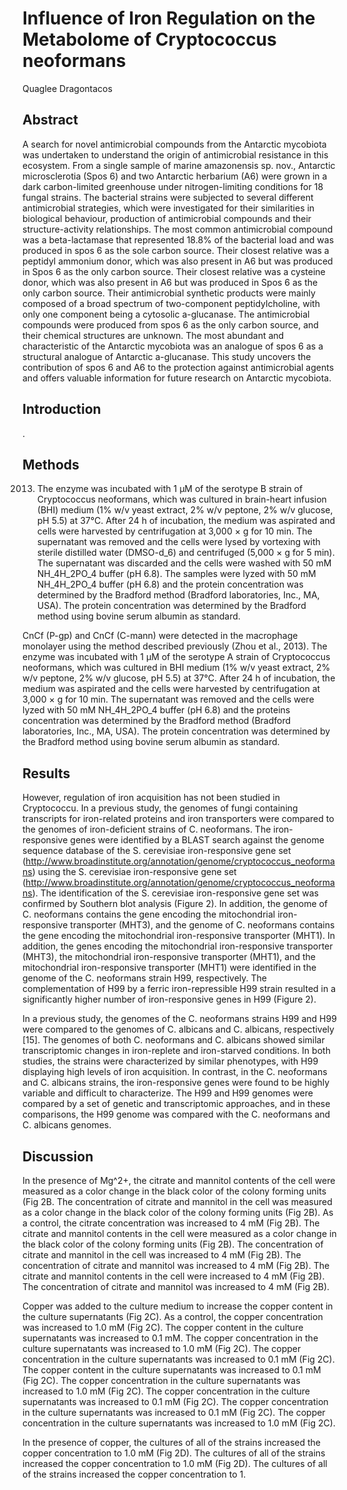 # Influence of Iron Regulation on the Metabolome of Cryptococcus neoformans
Quaglee Dragontacos


## Abstract
A search for novel antimicrobial compounds from the Antarctic mycobiota was undertaken to understand the origin of antimicrobial resistance in this ecosystem. From a single sample of marine amazonensis sp. nov., Antarctic microsclerotia (Spos 6) and two Antarctic herbarium (A6) were grown in a dark carbon-limited greenhouse under nitrogen-limiting conditions for 18 fungal strains. The bacterial strains were subjected to several different antimicrobial strategies, which were investigated for their similarities in biological behaviour, production of antimicrobial compounds and their structure-activity relationships. The most common antimicrobial compound was a beta-lactamase that represented 18.8% of the bacterial load and was produced in spos 6 as the sole carbon source. Their closest relative was a peptidyl ammonium donor, which was also present in A6 but was produced in Spos 6 as the only carbon source. Their closest relative was a cysteine donor, which was also present in A6 but was produced in Spos 6 as the only carbon source. Their antimicrobial synthetic products were mainly composed of a broad spectrum of two-component peptidylcholine, with only one component being a cytosolic a-glucanase. The antimicrobial compounds were produced from spos 6 as the only carbon source, and their chemical structures are unknown. The most abundant and characteristic of the Antarctic mycobiota was an analogue of spos 6 as a structural analogue of Antarctic a-glucanase. This study uncovers the contribution of spos 6 and A6 to the protection against antimicrobial agents and offers valuable information for future research on Antarctic mycobiota.


## Introduction
.


## Methods
 2013. The enzyme was incubated with 1 µM of the serotype B strain of Cryptococcus neoformans, which was cultured in brain-heart infusion (BHI) medium (1% w/v yeast extract, 2% w/v peptone, 2% w/v glucose, pH 5.5) at 37°C. After 24 h of incubation, the medium was aspirated and cells were harvested by centrifugation at 3,000 × g for 10 min. The supernatant was removed and the cells were lysed by vortexing with sterile distilled water (DMSO-d_6) and centrifuged (5,000 × g for 5 min). The supernatant was discarded and the cells were washed with 50 mM NH_4H_2PO_4 buffer (pH 6.8). The samples were lyzed with 50 mM NH_4H_2PO_4 buffer (pH 6.8) and the protein concentration was determined by the Bradford method (Bradford laboratories, Inc., MA, USA). The protein concentration was determined by the Bradford method using bovine serum albumin as standard.

CnCf (P-gp) and CnCf (C-mann) were detected in the macrophage monolayer using the method described previously (Zhou et al., 2013). The enzyme was incubated with 1 µM of the serotype A strain of Cryptococcus neoformans, which was cultured in BHI medium (1% w/v yeast extract, 2% w/v peptone, 2% w/v glucose, pH 5.5) at 37°C. After 24 h of incubation, the medium was aspirated and the cells were harvested by centrifugation at 3,000 × g for 10 min. The supernatant was removed and the cells were lyzed with 50 mM NH_4H_2PO_4 buffer (pH 6.8) and the proteins concentration was determined by the Bradford method (Bradford laboratories, Inc., MA, USA). The protein concentration was determined by the Bradford method using bovine serum albumin as standard.


## Results
However, regulation of iron acquisition has not been studied in Cryptococcu. In a previous study, the genomes of fungi containing transcripts for iron-related proteins and iron transporters were compared to the genomes of iron-deficient strains of C. neoformans. The iron-responsive genes were identified by a BLAST search against the genome sequence database of the S. cerevisiae iron-responsive gene set (http://www.broadinstitute.org/annotation/genome/cryptococcus_neoformans) using the S. cerevisiae iron-responsive gene set (http://www.broadinstitute.org/annotation/genome/cryptococcus_neoformans). The identification of the S. cerevisiae iron-responsive gene set was confirmed by Southern blot analysis (Figure 2). In addition, the genome of C. neoformans contains the gene encoding the mitochondrial iron-responsive transporter (MHT3), and the genome of C. neoformans contains the gene encoding the mitochondrial iron-responsive transporter (MHT1). In addition, the genes encoding the mitochondrial iron-responsive transporter (MHT3), the mitochondrial iron-responsive transporter (MHT1), and the mitochondrial iron-responsive transporter (MHT1) were identified in the genome of the C. neoformans strain H99, respectively. The complementation of H99 by a ferric iron-repressible H99 strain resulted in a significantly higher number of iron-responsive genes in H99 (Figure 2).

In a previous study, the genomes of the C. neoformans strains H99 and H99 were compared to the genomes of C. albicans and C. albicans, respectively [15]. The genomes of both C. neoformans and C. albicans showed similar transcriptomic changes in iron-replete and iron-starved conditions. In both studies, the strains were characterized by similar phenotypes, with H99 displaying high levels of iron acquisition. In contrast, in the C. neoformans and C. albicans strains, the iron-responsive genes were found to be highly variable and difficult to characterize. The H99 and H99 genomes were compared by a set of genetic and transcriptomic approaches, and in these comparisons, the H99 genome was compared with the C. neoformans and C. albicans genomes.


## Discussion
In the presence of Mg^2+, the citrate and mannitol contents of the cell were measured as a color change in the black color of the colony forming units (Fig 2B. The concentration of citrate and mannitol in the cell was measured as a color change in the black color of the colony forming units (Fig 2B). As a control, the citrate concentration was increased to 4 mM (Fig 2B). The citrate and mannitol contents in the cell were measured as a color change in the black color of the colony forming units (Fig 2B). The concentration of citrate and mannitol in the cell was increased to 4 mM (Fig 2B). The concentration of citrate and mannitol was increased to 4 mM (Fig 2B). The citrate and mannitol contents in the cell were increased to 4 mM (Fig 2B). The concentration of citrate and mannitol was increased to 4 mM (Fig 2B).

Copper was added to the culture medium to increase the copper content in the culture supernatants (Fig 2C). As a control, the copper concentration was increased to 1.0 mM (Fig 2C). The copper content in the culture supernatants was increased to 0.1 mM. The copper concentration in the culture supernatants was increased to 1.0 mM (Fig 2C). The copper concentration in the culture supernatants was increased to 0.1 mM (Fig 2C). The copper content in the culture supernatants was increased to 0.1 mM (Fig 2C). The copper concentration in the culture supernatants was increased to 1.0 mM (Fig 2C). The copper concentration in the culture supernatants was increased to 0.1 mM (Fig 2C). The copper concentration in the culture supernatants was increased to 0.1 mM (Fig 2C). The copper concentration in the culture supernatants was increased to 1.0 mM (Fig 2C).

In the presence of copper, the cultures of all of the strains increased the copper concentration to 1.0 mM (Fig 2D). The cultures of all of the strains increased the copper concentration to 1.0 mM (Fig 2D). The cultures of all of the strains increased the copper concentration to 1.
